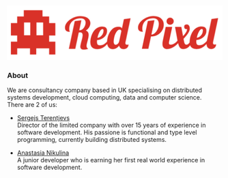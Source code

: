 ![Red Pixel Ltd](/red-pixel.png)

### About

We are consultancy company based in UK specialising on distributed systems development, cloud computing, data and computer science.   
There are 2 of us: 
- [Sergejs Terentjevs](https://github.com/aneksamun)   
Director of the limited company with over 15 years of experience in software development. His passione is functional and type level programming, currently  building distributed systems. 

- [Anastasia Nikulina](https://github.com/anana243)  
A junior developer who is earning her first real world experience in software development.
